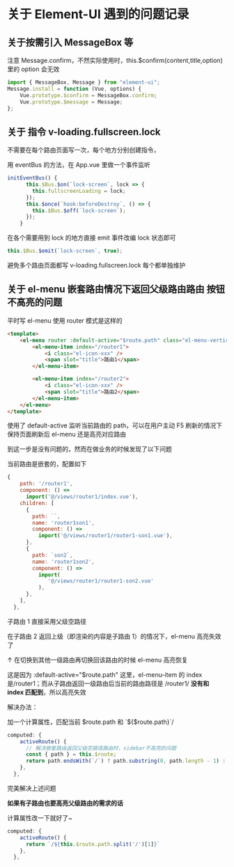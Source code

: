 # 关于 Element-UI 遇到的问题记录

## 关于按需引入 MessageBox 等

注意 Message.confirm，不然实际使用时，this.$confirm(content,title,option)里的 option 会无效

```js
import { MessageBox, Message } from "element-ui";
Message.install = function (Vue, options) {
    Vue.prototype.$confirm = MessageBox.confirm;
    Vue.prototype.$message = Message;
};
```

## 关于 指令 v-loading.fullscreen.lock

不需要在每个路由页面写一次，每个地方分别创建指令，

用 eventBus 的方法，在 App.vue 里做一个事件监听

```js
initEventBus() {
      this.$Bus.$on(`lock-screen`, lock => {
        this.fullscreenLoading = lock;
      });
      this.$once(`hook:beforeDestroy`, () => {
        this.$Bus.$off(`lock-screen`);
      });
    }
```

在各个需要用到 lock 的地方直接 emit 事件改编 lock 状态即可

```js
this.$Bus.$emit(`lock-screen`, true);
```

避免多个路由页面都写 v-loading.fullscreen.lock 每个都单独维护

## 关于 el-menu 嵌套路由情况下返回父级路由路由 按钮不高亮的问题

平时写 el-menu 使用 router 模式是这样的

```html
<template>
    <el-menu router :default-active="$route.path" class="el-menu-vertical">
        <el-menu-item index="/router1">
            <i class="el-icon-xxx" />
            <span slot="title">路由1</span>
        </el-menu-item>

        <el-menu-item index="/router2">
            <i class="el-icon-xxx" />
            <span slot="title">路由2</span>
        </el-menu-item>
    </el-menu>
</template>
```

使用了 default-active 监听当前路由的 path，可以在用户主动 F5 刷新的情况下保持页面刷新后 el-menu 还是高亮对应路由

到这一步是没有问题的，然而在做业务的时候发现了以下问题

当前路由是嵌套的，配置如下

```js
{
    path: '/router1',
    component: () =>
      import('@/views/router1/index.vue'),
    children: [
      {
        path: ``,
        name: 'router1son1',
        component: () =>
          import('@/views/router1/router1-son1.vue'),
      },
      {
        path: `son2`,
        name: 'router1son2',
        component: () =>
          import(
             '@/views/router1/router1-son2.vue'
          ),
      },
    ],
  },
```

子路由 1 直接采用父级空路径

在子路由 2 返回上级（即渲染的内容是子路由 1）的情况下，el-menu 高亮失效了

↑ 在切换到其他一级路由再切换回该路由的时候 el-menu 高亮恢复

这是因为 :default-active="$route.path" 这里，el-menu-item 的 index 是/router1；而从子路由返回一级路由后当前的路由路径是 /router1/ **没有和 index 匹配到**，所以高亮失效

解决办法：

加一个计算属性，匹配当前 $route.path 和 `${$route.path}`/

```js
computed: {
    activeRoute() {
      // 解决嵌套路由返回父级空路径路由时，sidebar不高亮的问题
      const { path } = this.$route;
      return path.endsWith(`/`) ? path.substring(0, path.length - 1) : path;
    },
  },
```

完美解决上述问题

**如果有子路由也要高亮父级路由的需求的话**

计算属性改一下就好了~

```js
computed: {
    activeRoute() {
      return `/${this.$route.path.split('/')[1]}`
    },
  },
```
